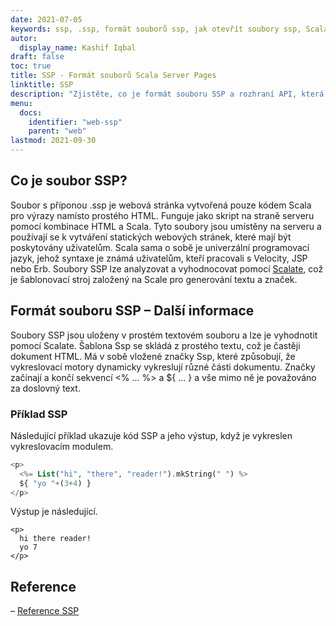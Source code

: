 ```yaml
---
date: 2021-07-05
keywords: ssp, .ssp, formát souborů ssp, jak otevřít soubory ssp, Scala Server Page
autor:
  display_name: Kashif Iqbal
draft: false
toc: true
title: SSP - Formát souborů Scala Server Pages
linktitle: SSP
description: "Zjistěte, co je formát souboru SSP a rozhraní API, která mohou vytvářet a otevírat soubory SSP."
menu:
  docs:
    identifier: "web-ssp"
    parent: "web"
lastmod: 2021-09-30
---
```


## Co je soubor SSP?

Soubor s příponou .ssp je webová stránka vytvořená pouze kódem Scala pro výrazy namísto prostého HTML. Funguje jako skript na straně serveru pomocí kombinace HTML a Scala. Tyto soubory jsou umístěny na serveru a používají se k vytváření statických webových stránek, které mají být poskytovány uživatelům. Scala sama o sobě je univerzální programovací jazyk, jehož syntaxe je známá uživatelům, kteří pracovali s Velocity, JSP nebo Erb. Soubory SSP lze analyzovat a vyhodnocovat pomocí [Scalate](https://scalate.github.io/scalate/), což je šablonovací stroj založený na Scale pro generování textu a značek.

## Formát souboru SSP – Další informace

Soubory SSP jsou uloženy v prostém textovém souboru a lze je vyhodnotit pomocí Scalate. Šablona Ssp se skládá z prostého textu, což je častěji dokument HTML. Má v sobě vložené značky Ssp, které způsobují, že vykreslovací motory dynamicky vykreslují různé části dokumentu. Značky začínají a končí sekvencí <% ... %> a ${ ... } a vše mimo ně je považováno za doslovný text.

### Příklad SSP

Následující příklad ukazuje kód SSP a jeho výstup, když je vykreslen vykreslovacím modulem.

```PHP
<p>
  <%= List("hi", "there", "reader!").mkString(" ") %>
  ${ "yo "+(3+4) }
</p>
```
Výstup je následující.
```
<p>
  hi there reader!
  yo 7
</p>
```

## Reference

– [Reference SSP](https://scalate.github.io/scalate/documentation/ssp-reference.html)

